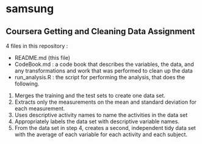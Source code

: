 samsung
=======

## Coursera Getting and Cleaning Data Assignment

4 files in this repository :
- README.md (this file)
- CodeBook.md : a code book that describes the variables, the data, and any transformations and work that was performed to clean up the data
- run_analysis.R : the script for performing the analysis, that does the following. 
1. Merges the training and the test sets to create one data set.
2. Extracts only the measurements on the mean and standard deviation for each measurement. 
3. Uses descriptive activity names to name the activities in the data set
4. Appropriately labels the data set with descriptive variable names. 
5. From the data set in step 4, creates a second, independent tidy data set with the average of each variable for each activity and each subject.
